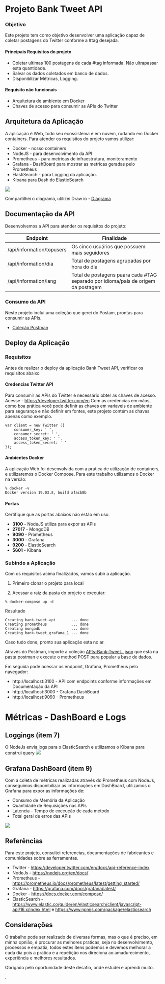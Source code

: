 # Projeto Bank Tweet API
### Objetivo
Este projeto tem como objetivo desenvolver uma aplicação capaz de coletar postagens do Twitter conforme a #tag desejada.
#### Principais Requisitos do projeto
   * Coletar ultimas 100 postagens de cada #tag informada. Não ultrapassar esta quantidade.
   * Salvar os dados coletados em banco de dados.
   * Disponiblizar Métricas, Logging.
#### Requisito não funcionais
   * Arquitetura de ambiente em Docker
   * Chaves de acesso para consumir as APIs do Twitter

## Arquitetura da Aplicação
A aplicação é Web, todo seu ecossistema é em nuvem, rodando em Docker containers.
Para atender os requisitos do projeto vamos utilizar:
* Docker - nosso containers
* NodeJS - para desenvolvimento da API
* Prometheus - para metricas de infraestrutura, monitoramento
* Grafana - DashBoard para mostrar as metricas geradas pelo Prometheus
* ElastiSearch - para Logging da aplicação.
* Kibana para Dash do ElasticSearch

![](https://github.com/paulinhoart/bank-tweet/blob/master/imagens/Arquitetura.png)

Compartilhei o diagrama, utilizei Draw io - [Diagrama](https://drive.google.com/file/d/1Vq6Pd3Js1Mhk7pO05eyGwV0hITg2YPZZ/view?usp=sharing) 

## Documentação da API
Desenvolvemos a API para atender os requisitos do projeto:

| **Endpoint**                    | **Finalidade**                                                                        |
|---------------------------|-----------------------------------------------------------------------------------|
| /api/information/topusers | Os cinco usuários que possuem mais seguidores                                     |
| /api/information/dia      | Total de postagens agrupadas por hora do dia                                      |
| /api/information/lang     | Total de postagens paara cada #TAG separado por idioma/país de origem da postagem |

### Consumo da API
Neste projeto inclui uma coleção que gerei do Postam, prontas para consumir as APIs.
* [Coleção Postman](https://github.com/paulinhoart/bank-tweet/blob/master/postman/APIs-Bank-Tweet.postman_collection.json)

## Deploy da Aplicação
### Requisitos
Antes de realizar o deploy da aplicação Bank Tweet API, verificar os requisitos abaixo
#### Credencias Twitter API
Para consumir as APIs do Twitter é necessário obter as chaves de acesso.
Acesse - https://developer.twitter.com/en
Com as credencias em mãos, como boa prática você pode definir as chaves em variaveis de ambiente para segurança e não definir em fontes, este projeto contém as chaves apenas como exemplo.
```
var client = new Twitter ({
    consumer_key: ' ',
    consumer_secret: ' ',
    access_token_key: ' ',
    access_token_secret: ' '
});
```
#### Ambientes Docker
A aplicação Web foi desenvolvida com a pratica de utilização de containers, e utilizaremos o Docker Compose.
Para este trabalho utilizamos o Docker na versão:

```
% docker -v
Docker version 19.03.8, build afacb8b
```
#### Portas
Certifique que as portas abaixos não estão em uso:
* **3100**  - NodeJS utiliza para expor as APIs
* **27017** - MongoDB
* **9090**  - Prometheus
* **3000**  - Grafana
* **9200**  - ElasticSearch
* **5601**  - Kibana

### Subindo a Aplicação
Com os requisitos acima finalizados, vamos subir a aplicação.
1. Primeiro clonar o projeto para local

2. Acessar a raiz da pasta do projeto e executar:
```
% docker-compose up -d
```
Resultado
```
Creating bank-tweet-api       ... done
Creating prometheus           ... done
Creating mongodb              ... done
Creating bank-tweet_grafana_1 ... done
```
Caso tudo done, pronto sua aplicação esta no ar.

Através do Postman, importe a coleção [APIs-Bank-Tweet...json](https://github.com/paulinhoart/bank-tweet/blob/master/postman/APIs-Bank-Tweet.postman_collection.json) que esta na pasta postman e execute o method POST para popular a base de dados.

Em seguida pode acessar os endpoint, Grafana, Prometheus pelo navegador:
* http://localhost:3100 - API com endpoints conforme informações em Documentação da API
* http://localhost:3000 - Grafana DashBoard
* http://localhost:9090 - Prometheus

# Métricas - DashBoard e Logs
## Loggings (item 7)
O NodeJs envia logs para o ElasticSearch e utilizamos o Kibana para construi query
![](https://github.com/paulinhoart/bank-tweet/blob/master/imagens/elasticsearch%2Bkibana.png)

## Grafana DashBoard (item 9)
Com a coleta de métricas realizadas através do Prometheus com NodeJs, conseguimos disponibilizar as informações 
em DashBoard, utilizamos o Grafana para expor as informações de:

* Consumo de Memória da Aplicação
* Quantidade de Requisições nas APIs
* Latencia - Tempo de execução de cada método
* Total geral de erros das APIs

![](https://github.com/paulinhoart/bank-tweet/blob/master/grafana/Grafana.png)

## Referências
Para este projeto, consultei referencias, documentações de fabricantes e comunidades sobre as ferramentas.
* Twitter - https://developer.twitter.com/en/docs/api-reference-index
* NodeJs - https://nodejs.org/en/docs/
* Prometheus - https://prometheus.io/docs/prometheus/latest/getting_started/
* Grafana - https://grafana.com/docs/grafana/latest/
* Docker - https://docs.docker.com/compose/
* ElasticSearch - https://www.elastic.co/guide/en/elasticsearch/client/javascript-api/16.x/index.html e https://www.npmjs.com/package/elasticsearch


## Considerações
O trabalho pode ser realizado de diversas formas, mas o que é preciso, em minha opnião, é procurar as melhores praticas, seja no desenvolvimento, processos e empatia, todos estes itens podemos e devemos melhorar a cada dia pois a pratica e a repetição nos direciona  ao amadurecimento, experiência e melhores resultados.

Obrigado pelo oportunidade deste desafio, onde estudei e aprendi muito.

.
